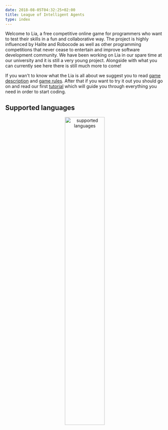 ```yaml
---
date: 2018-08-05T04:32:25+02:00
title: League of Intelligent Agents
type: index
---
```


Welcome to Lia, a free competitive online game for programmers who want to test their skills in a fun and collaborative way. The project is highly influenced by Halite and Robocode as well as other programming competitions that never cease to entertain and improve software development community. We have been working on Lia in our spare time at our university and it is still a very young project. Alongside with what you can currently see here there is still much more to come!

If you wan't to know what the Lia is all about we suggest you to read [game description](/game-description/) and [game rules](/game-rules/). After that if you want to try it out you should go on and read our first [tutorial](/tutorial-part-1/) which will guide you through everything you need in order to start coding.

## Supported languages

 <div style="text-align:center"><img src="/images/supported-languages.png" alt="supported languages" width="50%"/></div>

